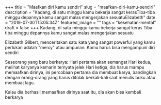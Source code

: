 +++
title = "Maafkan diri kamu sendiri"
slug = "maafkan-diri-kamu-sendiri"
description = "Kadang, di satu minggu kamu bekerja sangat kerasTiba-tiba minggu depannya kamu sangat malas mengerjakan sesuatuElizabeth"
date = "2019-07-30T15:05:34Z"
featured_image = ""
tags = "kesehatan-mental"
draft = false
+++ 
Kadang, di satu minggu kamu bekerja sangat keras
Tiba-tiba minggu depannya kamu sangat malas mengerjakan sesuatu

Elizabeth Gilbert, menceritakan satu kata yang sangat powerful yang kamu perlukan adalah "mercy" atau ampunan. Kamu harus bisa mengampuni diri sendiri

Seseorang yang baru berkarya:
Hari pertama akan semangat
Hari kedua, melihat karyanya kemarin ternyata jelek
Hari ketiga, dia harus mampu memaafkan dirinya, ini percobaan pertama dia membuat karya, bandingkan dengan orang-orang yang harus ditolak berkali-kali saat menulis buku atau membuat lagu. 

Kalau dia berhasil memaafkan dirinya saat itu, dia akan bisa kembali berkarya